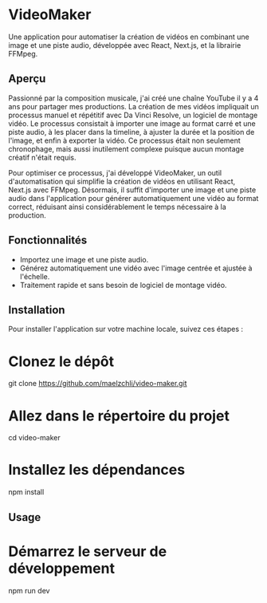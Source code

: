 # **VideoMaker**

Une application pour automatiser la création de vidéos en combinant une image et une piste audio, développée avec React, Next.js, et la librairie FFMpeg.

## **Aperçu**

Passionné par la composition musicale, j'ai créé une chaîne YouTube il y a 4 ans pour partager mes productions. La création de mes vidéos impliquait un processus manuel et répétitif avec Da Vinci Resolve, un logiciel de montage vidéo. Le processus consistait à importer une image au format carré et une piste audio, à les placer dans la timeline, à ajuster la durée et la position de l'image, et enfin à exporter la vidéo. Ce processus était non seulement chronophage, mais aussi inutilement complexe puisque aucun montage créatif n'était requis.

Pour optimiser ce processus, j'ai développé VideoMaker, un outil d'automatisation qui simplifie la création de vidéos en utilisant React, Next.js avec FFMpeg. Désormais, il suffit d'importer une image et une piste audio dans l'application pour générer automatiquement une vidéo au format correct, réduisant ainsi considérablement le temps nécessaire à la production.

## **Fonctionnalités**

- Importez une image et une piste audio.
- Générez automatiquement une vidéo avec l'image centrée et ajustée à l'échelle.
- Traitement rapide et sans besoin de logiciel de montage vidéo.

## **Installation**

Pour installer l'application sur votre machine locale, suivez ces étapes :

# Clonez le dépôt
git clone https://github.com/maelzchli/video-maker.git

# Allez dans le répertoire du projet
cd video-maker

# Installez les dépendances
npm install

## **Usage**

# Démarrez le serveur de développement
npm run dev


